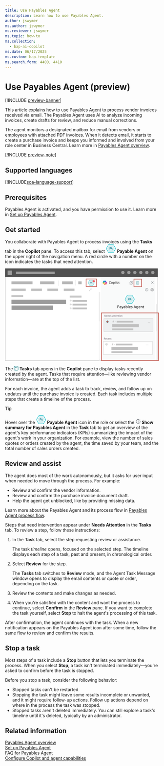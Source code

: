 ```yaml
---
title: Use Payables Agent
description: Learn how to use Payables Agent.
author: jswymer
ms.author: jswymer
ms.reviewer: jswymer
ms.topic: how-to
ms.collection:
  - bap-ai-copilot
ms.date: 06/17/2025
ms.custom: bap-template
ms.search.form: 4400, 4410
---
```

# Use Payables Agent (preview)

[!INCLUDE [preview-banner](~/../shared-content/shared/preview-includes/preview-banner.md)]

This article explains how to use Payables Agent to process vendor invoices received via email. The Payables Agent uses AI to analyze incoming invoices, create drafts for review, and reduce manual corrections.

The agent monitors a designated mailbox for email from vendors or employees with attached PDF invoices. When it detects email, it starts to create a purchase invoice and keeps you informed and involved from your role center in Business Central. Learn more in [Payables Agent overview](payables-agent.md).

[!INCLUDE [preview-note](~/../shared-content/shared/preview-includes/production-ready-preview-dynamics365.md)]
<!--[!INCLUDE [limited-public-preview](includes/limited-public-preview.md)]-->

## Supported languages

[!INCLUDE[soa-language-support](includes/soa-language-support.md)]

## Prerequisites

Payables Agent is activated, and you have permission to use it. Learn more in [Set up Payables Agent](payables-agent-setup.md).

## Get started

You collaborate with Payables Agent to process invoices using the **Tasks** tab in the **Copilot** pane. To access this tab, select ![Shows Payables Agent icon.](media/payables-agent-activated-icon.png) **Payable Agent** on the upper right of the navigation menu. A red circle with a number on the icon indicates the tasks that need attention.

![Shows the agents task view with steps](media/payables-agent-tasks-pane.svg)

The ![Shows the task view icon](media/sot-task-view-icon.png) **Tasks** tab opens in the **Copilot** pane to display tasks recently created by the agent. Tasks that require attention&mdash;like reviewing vendor information&mdash;are at the top of the list.  

For each invoice, the agent adds a task to track, review, and follow up on updates until the purchase invoice is created. Each task includes multiple steps that create a timeline of the process.

> [!TIP]
> Hover over the ![Shows Payables Agent icon.](media/payables-agent-activated-icon.png) **Payable Agent** icon in the role or select the ![Show summary for Agent icon](media/soa-summary-icon.png) **Show summary for Payables Agent** in the **Task** tab to get an overview of the agent's key performance indicators (KPIs) summarizing the impact of the agent's work in your organization. For example, view the number of sales quotes or orders created by the agent, the time saved by your team, and the total number of sales orders created.

## Review and assist

The agent does most of the work autonomously, but it asks for user input when needed to move through the process. For example:

- Review and confirm the vendor information.
- Review and confirm the purchase invoice document draft.
- Help the agent get unblocked, like by providing missing data.

Learn more about the Payables Agent and its process flow in [Payables Agent process flow](payables-agent.md#payables-agent-process-flow).

Steps that need intervention appear under **Needs Attention** in the **Tasks** tab. To review a step, follow these instructions:

1. In the **Task** tab, select the step requesting review or assistance.

   The task *timeline* opens, focused on the selected step. The timeline displays each step of a task, past and present, in chronological order.

1. Select **Review** for the step.

   The **Tasks** tab switches to **Review** mode, and the Agent Task Message window opens to display the email contents or quote or order, depending on the task.

1. Review the contents and make changes as needed.

1. When you're satisfied with the content and want the process to continue, select **Confirm** in the **Review** pane. If you want to complete the task yourself, select **Stop** to halt the agent's processing of this task.

After confirmation, the agent continues with the task. When a new notification appears on the Payables Agent icon after some time, follow the same flow to review and confirm the results.

<!--
## Modify invoices

During review, you might need to modify the vendor details or purchase document draft created by the agent, or when the agent requests assistance. When you select **Review**, the invoice opens for inspection. Make changes as needed, then select **Confirm** in the **Review** pane. The agent processes the purchas invoice document.

You also have the opportunity to modify a quote or order during the review step for an outgoing email. In this case, select **...** (More options) > **Discard step** on the step. This action stops the task temporarily to allow you to open the quote or order and makes changes and then resume the step.

![Shows the discard step action on a Sales Order Agent task.](media/soa-discard-step.png "Shows the discard step action on a Sales Order Agent task.")

> [!NOTE]
> **Discard step** is available only on review steps for outgoing emails.

After you make the changes, return to the **Tasks** tab, select one of the following options for resuming the task, and then select **Send**:

- **I have updated the quote** or **I have updated the order**: Select one of these options if you made changes to the quote or order. The agent generates a new PDF and email for the customer.
- **Just resume**: Select this option if you didn't change the quote or order. The agent doesn't generate a new quote or order and keeps the original email as before.  

![Shows the resume step action on a Sales Order Agent task.](media/soa-resume-step.png "Shows the resume step action on a Sales Order Agent task.")

If you change your mind while reviewing the outgoing message and decide to make more changes to the sales document, use the **Discard step** action to discard the email message generated by the agent. Then, update the sales document as needed and instruct the agent to create a new outgoing email with the updated attachment.
-->
## Stop a task

Most steps of a task include a **Stop** button that lets you terminate the process. When you select **Stop**, a task isn't terminated immediately&mdash;you're asked to confirm before the task is stopped.

Before you stop a task, consider the following behavior:

- Stopped tasks can't be restarted.
- Stopping the task might leave some results incomplete or unwanted, and it might require follow-up actions. Follow up actions depend on where in the process the task was stopped.
- Stopped tasks aren't deleted immediately. You can still explore a task's timeline until it's deleted, typically by an administrator.

## Related information

[Payables Agent overview](payables-agent.md)  
[Set up Payables Agent](payables-agent-setup.md)  
[FAQ for Payables Agent](faqs-payables-agent.md)  
[Configure Copilot and agent capabilities](enable-ai.md)  
